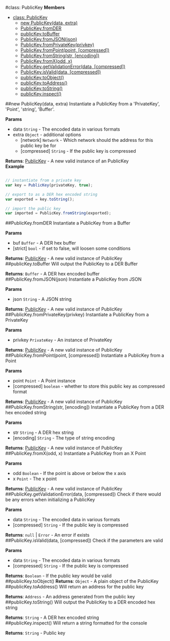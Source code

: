 <a name="PublicKey"></a>
#class: PublicKey
**Members**

* [class: PublicKey](#PublicKey)
  * [new PublicKey(data, extra)](#new_PublicKey)
  * [PublicKey.fromDER](#PublicKey.fromDER)
  * [publicKey.toBuffer](#PublicKey#toBuffer)
  * [PublicKey.fromJSON(json)](#PublicKey.fromJSON)
  * [PublicKey.fromPrivateKey(privkey)](#PublicKey.fromPrivateKey)
  * [PublicKey.fromPoint(point, [compressed])](#PublicKey.fromPoint)
  * [PublicKey.fromString(str, [encoding])](#PublicKey.fromString)
  * [PublicKey.fromX(odd, x)](#PublicKey.fromX)
  * [PublicKey.getValidationError(data, [compressed])](#PublicKey.getValidationError)
  * [PublicKey.isValid(data, [compressed])](#PublicKey.isValid)
  * [publicKey.toObject()](#PublicKey#toObject)
  * [publicKey.toAddress()](#PublicKey#toAddress)
  * [publicKey.toString()](#PublicKey#toString)
  * [publicKey.inspect()](#PublicKey#inspect)

<a name="new_PublicKey"></a>
##new PublicKey(data, extra)
Instantiate a PublicKey from a 'PrivateKey', 'Point', 'string', 'Buffer'.

**Params**

- data `String` - The encoded data in various formats  
- extra `Object` - additional options  
  - \[network\] `Network` - Which network should the address for this public key be for  
  - \[compressed\] `String` - If the public key is compressed  

**Returns**: [PublicKey](#PublicKey) - A new valid instance of an PublicKey  
**Example**  
```javascript

// instantiate from a private key
var key = PublicKey(privateKey, true);

// export to as a DER hex encoded string
var exported = key.toString();

// import the public key
var imported = PublicKey.fromString(exported);
```

<a name="PublicKey.fromDER"></a>
##PublicKey.fromDER
Instantiate a PublicKey from a Buffer

**Params**

- buf `Buffer` - A DER hex buffer  
- \[strict\] `bool` - if set to false, will loosen some conditions  

**Returns**: [PublicKey](#PublicKey) - A new valid instance of PublicKey  
<a name="PublicKey#toBuffer"></a>
##publicKey.toBuffer
Will output the PublicKey to a DER Buffer

**Returns**: `Buffer` - A DER hex encoded buffer  
<a name="PublicKey.fromJSON"></a>
##PublicKey.fromJSON(json)
Instantiate a PublicKey from JSON

**Params**

- json `String` - A JSON string  

**Returns**: [PublicKey](#PublicKey) - A new valid instance of PublicKey  
<a name="PublicKey.fromPrivateKey"></a>
##PublicKey.fromPrivateKey(privkey)
Instantiate a PublicKey from a PrivateKey

**Params**

- privkey `PrivateKey` - An instance of PrivateKey  

**Returns**: [PublicKey](#PublicKey) - A new valid instance of PublicKey  
<a name="PublicKey.fromPoint"></a>
##PublicKey.fromPoint(point, [compressed])
Instantiate a PublicKey from a Point

**Params**

- point `Point` - A Point instance  
- \[compressed\] `boolean` - whether to store this public key as compressed format  

**Returns**: [PublicKey](#PublicKey) - A new valid instance of PublicKey  
<a name="PublicKey.fromString"></a>
##PublicKey.fromString(str, [encoding])
Instantiate a PublicKey from a DER hex encoded string

**Params**

- str `String` - A DER hex string  
- \[encoding\] `String` - The type of string encoding  

**Returns**: [PublicKey](#PublicKey) - A new valid instance of PublicKey  
<a name="PublicKey.fromX"></a>
##PublicKey.fromX(odd, x)
Instantiate a PublicKey from an X Point

**Params**

- odd `Boolean` - If the point is above or below the x axis  
- x `Point` - The x point  

**Returns**: [PublicKey](#PublicKey) - A new valid instance of PublicKey  
<a name="PublicKey.getValidationError"></a>
##PublicKey.getValidationError(data, [compressed])
Check if there would be any errors when initializing a PublicKey

**Params**

- data `String` - The encoded data in various formats  
- \[compressed\] `String` - If the public key is compressed  

**Returns**: `null` | `Error` - An error if exists  
<a name="PublicKey.isValid"></a>
##PublicKey.isValid(data, [compressed])
Check if the parameters are valid

**Params**

- data `String` - The encoded data in various formats  
- \[compressed\] `String` - If the public key is compressed  

**Returns**: `Boolean` - If the public key would be valid  
<a name="PublicKey#toObject"></a>
##publicKey.toObject()
**Returns**: `Object` - A plain object of the PublicKey  
<a name="PublicKey#toAddress"></a>
##publicKey.toAddress()
Will return an address for the public key

**Returns**: `Address` - An address generated from the public key  
<a name="PublicKey#toString"></a>
##publicKey.toString()
Will output the PublicKey to a DER encoded hex string

**Returns**: `String` - A DER hex encoded string  
<a name="PublicKey#inspect"></a>
##publicKey.inspect()
Will return a string formatted for the console

**Returns**: `String` - Public key  
